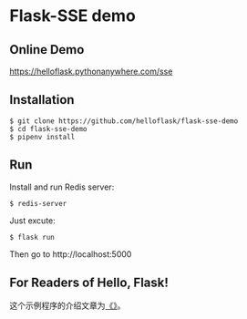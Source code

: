 # Flask-SSE demo


## Online Demo
https://helloflask.pythonanywhere.com/sse

## Installation

```
$ git clone https://github.com/helloflask/flask-sse-demo
$ cd flask-sse-demo
$ pipenv install
```

## Run

Install and run Redis server:
```
$ redis-server
```

Just excute:
```
$ flask run
```
Then go to http://localhost:5000


## For Readers of Hello, Flask!

这个示例程序的介绍文章为[《》]()。
